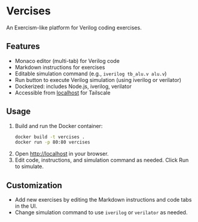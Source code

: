 # Vercises

An Exercism-like platform for Verilog coding exercises.

## Features
- Monaco editor (multi-tab) for Verilog code
- Markdown instructions for exercises
- Editable simulation command (e.g., `iverilog tb_alu.v alu.v`)
- Run button to execute Verilog simulation (using iverilog or verilator)
- Dockerized: includes Node.js, iverilog, verilator
- Accessible from [localhost](http://localhost) for Tailscale

## Usage
1. Build and run the Docker container:
   ```sh
   docker build -t vercises .
   docker run -p 80:80 vercises
   ```
2. Open [http://localhost](http://localhost) in your browser.
3. Edit code, instructions, and simulation command as needed. Click Run to simulate.

## Customization
- Add new exercises by editing the Markdown instructions and code tabs in the UI.
- Change simulation command to use `iverilog` or `verilator` as needed.
